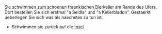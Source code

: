 Sie schwimmen zum schoenen fraenkischen Bierkeller am Rande des Ufers. Dort bestellen Sie sich erstmal
"a Seidla" und "a Kellerbladdn". Gestaerkt ueberlegen Sie sich was als naechstes zu tun ist.

* Schwimmen sie zurück auf die [Insel](../../schwimmen/insel/insel.md)
